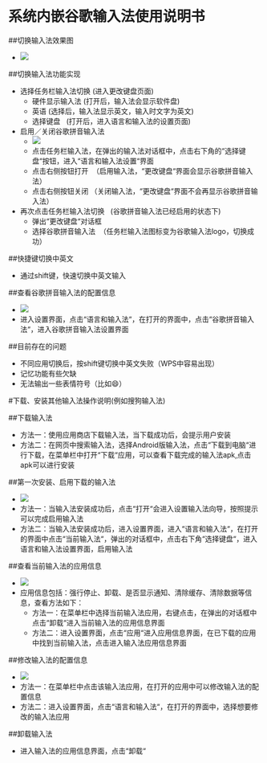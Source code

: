 # 系统内嵌谷歌输入法使用说明书

##切换输入法效果图
  - ![](https://github.com/openthos/app-testing-results/blob/master/IMGview/GoogleTypyWriting.png)

##切换输入法功能实现
  - 选择任务栏输入法切换    (进入更改键盘页面)
    - 硬件显示输入法   (打开后，输入法会显示软件盘)
    - 英语   (选择后，输入法显示英文，输入时文字为英文)
    - 选择键盘   (打开后，进入语言和输入法的设置页面)
  - 启用／关闭谷歌拼音输入法
      - ![](https://github.com/openthos/app-testing-results/blob/master/IMGview/%E6%9B%B4%E6%94%B9%E9%94%AE%E7%9B%98.png)
      - 点击任务栏输入法，在弹出的输入法对话框中，点击右下角的“选择键盘“按钮，进入“语言和输入法设置“界面
      - 点击右侧按钮打开  （启用输入法，“更改键盘“界面会显示谷歌拼音输入法）
      - 点击右侧按钮关闭  （关闭输入法，“更改键盘“界面不会再显示谷歌拼音输入法）
  - 再次点击任务栏输入法切换    (谷歌拼音输入法已经启用的状态下)     
      - 弹出“更改键盘“对话框
      - 选择谷歌拼音输入法  （任务栏输入法图标变为谷歌输入法logo，切换成功）
      
##快捷键切换中英文
  - 通过shift键，快速切换中英文输入

##查看谷歌拼音输入法的配置信息
  - ![](https://github.com/openthos/app-testing-results/blob/master/IMGview/%E8%B0%B7%E6%AD%8C%E6%8B%BC%E9%9F%B3%E8%BE%93%E5%85%A5%E6%B3%95%E8%AE%BE%E7%BD%AE.png)
  - 进入设置界面，点击“语言和输入法“，在打开的界面中，点击“谷歌拼音输入法“，进入谷歌拼音输入法设置界面

##目前存在的问题
  - 不同应用切换后，按shift键切换中英文失败（WPS中容易出现）
  - 记忆功能有些欠缺
  - 无法输出一些表情符号（比如😄）
  
#下载、安装其他输入法操作说明(例如搜狗输入法)

##下载输入法
  - 方法一：使用应用商店下载输入法，当下载成功后，会提示用户安装
  - 方法二：在网页中搜索输入法，选择Android版输入法，点击“下载到电脑“进行下载，在菜单栏中打开“下载“应用，可以查看下载完成的输入法apk,点击apk可以进行安装
  
##第一次安装、启用下载的输入法
  - ![](https://github.com/openthos/app-testing-results/blob/master/IMGview/%E5%90%AF%E7%94%A8%E6%90%9C%E7%8B%97%E8%BE%93%E5%85%A5%E6%B3%95.png)
  - 方法一：当输入法安装成功后，点击“打开“会进入设置输入法向导，按照提示可以完成启用输入法
  - 方法二：当输入法安装成功后，进入设置界面，进入“语言和输入法“，在打开的界面中点击“当前输入法“，弹出的对话框中，点击右下角“选择键盘“，进入语言和输入法设置界面，启用输入法
  
##查看当前输入法的应用信息
  - ![](https://github.com/openthos/app-testing-results/blob/master/IMGview/%E6%90%9C%E7%8B%97%E8%BE%93%E5%85%A5%E6%B3%95%E5%BA%94%E7%94%A8%E4%BF%A1%E6%81%AF.png)
  - 应用信息包括：强行停止、卸载、是否显示通知、清除缓存、清除数据等信息，查看方法如下：
      - 方法一：在菜单栏中选择当前输入法应用，右键点击，在弹出的对话框中点击“卸载“进入当前输入法的应用信息界面
      - 方法二：进入设置界面，点击“应用“进入应用信息界面，在已下载的应用中找到当前输入法，点击进入输入法应用信息界面

##修改输入法的配置信息
  - ![](https://github.com/openthos/app-testing-results/blob/master/IMGview/%E5%90%AF%E7%94%A8%E6%90%9C%E7%8B%97%E8%BE%93%E5%85%A5%E6%B3%95.png)
  - 方法一：在菜单栏中点击该输入法应用，在打开的应用中可以修改输入法的配置信息
  - 方法二：进入设置界面，点击“语言和输入法“，在打开的界面中，选择想要修改的输入法应用

##卸载输入法
  - 进入输入法的应用信息界面，点击“卸载“
  
